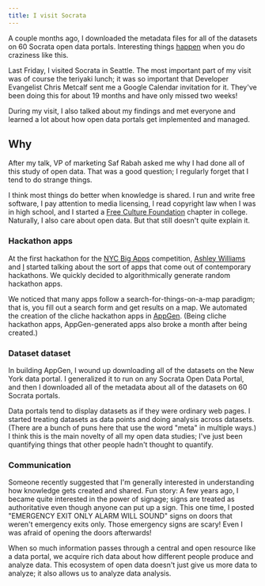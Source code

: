 ```yaml
---
title: I visit Socrata
---
```

A couple months ago, I downloaded the metadata files for all of the
datasets on 60 Socrata open data portals. Interesting things
[happen](http://thomaslevine.com/socrata) when you do craziness like this.

Last Friday, I visited Socrata in Seattle. The most important part of my
visit was of course the teriyaki lunch; it was so important
that Developer Evangelist Chris Metcalf sent me a Google Calendar invitation for it. They've
been doing this for about 19 months and have only missed two weeks!

During my visit, I also talked about my findings and met everyone and
learned a lot about how open data portals get implemented and managed.

## Why
After my talk, VP of marketing Saf Rabah asked me why I had done all of
this study of open data. That was a good question; I regularly forget
that I tend to do strange things.

I think most things do better when knowledge is shared. I run and write
free software, I pay attention to media licensing, I read copyright law
when I was in high school, and I started a
[Free Culture Foundation](http://freeculture.org) chapter in college.
Naturally, I also care about open data. But that still doesn't quite explain it.

### Hackathon apps
At the first hackathon for the [NYC Big Apps](http://nycbigapps.com/)
competition, [Ashley Williams](http://heyashleyashley.com) and
[I](http://thomaslevine.com) started talking about the sort of apps that
come out of contemporary hackathons. We quickly decided to
algorithmically generate random hackathon apps.

We noticed that many apps follow a search-for-things-on-a-map paradigm;
that is, you fill out a search form and get results on a map. We
automated the creation of the cliche hackathon apps in
[AppGen](http://appgen.me). (Being cliche hackathon apps,
AppGen-generated apps also broke a month after being created.)

### Dataset dataset
In building AppGen, I wound up downloading all of the datasets on the
New York data portal. I generalized it to run on any Socrata Open Data
Portal, and then I downloaded all of the metadata about all of the datasets
on 60 Socrata portals.

Data portals tend to display datasets as if they were ordinary web pages. 
I started treating datasets as data points and doing analysis across
datasets. (There are a bunch of puns here that use the word "meta" in
multiple ways.) I think this is the main novelty of all my open data
studies; I've just been quantifying things that other people hadn't
thought to quantify.

### Communication
Someone recently suggested that I'm generally interested in understanding
how knowledge gets created and shared. Fun story:
A few years ago, I became quite interested in the power of signage; signs
are treated as authoritative even though anyone can put up a sign. This one
time, I posted "EMERGENCY EXIT ONLY ALARM WILL SOUND" signs on doors that
weren't emergency exits only. Those emergency signs are scary! Even I was
afraid of opening the doors afterwards!

When so much information passes through a central and open resource like
a data portal, we acquire rich data about how different people produce and
analyze data. This ecosystem of open data doesn't just give us more data
to analyze; it also allows us to analyze data analysis.

